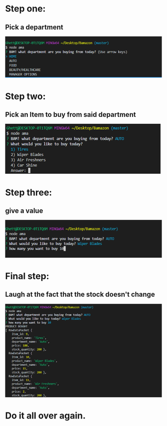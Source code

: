 # Step one:
## Pick a department
![image one](firststep.png)


# Step two:
## Pick an Item to buy from said department
![image two](secstep.png)


# Step three:
## give a value
![image two](thirdstep.png)

# Final step:
## Laugh at the fact that the stock doesn't change
![image 4](laststep.png)

# Do it all over again.